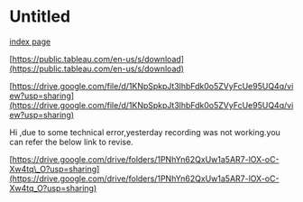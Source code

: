 # Untitled
<a href="C:\Users\HP\Desktop\first\index.html"> index page</a>

[https://public.tableau.com/en-us/s/download](https://public.tableau.com/en-us/s/download)

[https://drive.google.com/file/d/1KNpSpkpJt3lhbFdk0o5ZVyFcUe95UQ4q/view?usp=sharing](https://drive.google.com/file/d/1KNpSpkpJt3lhbFdk0o5ZVyFcUe95UQ4q/view?usp=sharing)

Hi ,due to some technical error,yesterday recording was not working.you can refer the below link to revise.

[https://drive.google.com/drive/folders/1PNhYn62QxUw1a5AR7-lOX-oC-Xw4tq\_O?usp=sharing](https://drive.google.com/drive/folders/1PNhYn62QxUw1a5AR7-lOX-oC-Xw4tq_O?usp=sharing)

